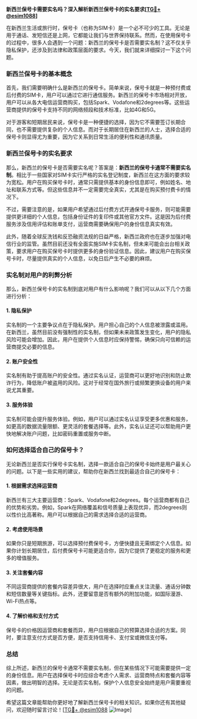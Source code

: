 **新西兰保号卡需要实名吗？深入解析新西兰保号卡的实名要求[[TG💪+ @esim1088](https://t.me/s/esim1088)]**

在新西兰生活或旅行时，保号卡（也称为SIM卡）是一个必不可少的工具。无论是用于通话、发短信还是上网，它都能让我们与世界保持联系。然而，在使用保号卡的过程中，很多人会遇到一个问题：新西兰的保号卡是否需要实名制？这不仅关乎隐私保护，还涉及到法律和政策层面的要求。今天，我们就来详细探讨一下这个问题。

### 新西兰保号卡的基本概念

首先，我们需要明确什么是新西兰的保号卡。简单来说，保号卡就是一种预付费或后付费的SIM卡，用户可以通过它进行通信服务。新西兰的保号卡市场相对开放，用户可以从各大电信运营商购买，包括Spark、Vodafone和2degrees等。这些运营商提供的保号卡支持不同的网络频段和技术标准，比如4G和5G。

对于游客和短期居民来说，保号卡是一种便捷的选择，因为它不需要签订长期合同，也不需要提供复杂的个人信息。而对于长期居住在新西兰的人士，选择合适的保号卡则显得尤为重要，因为它关系到日常生活的便利性和通讯质量。

### 新西兰保号卡的实名要求

那么，新西兰的保号卡是否需要实名呢？答案是：**新西兰的保号卡通常不需要实名制**。相比于一些国家对SIM卡实行严格的实名登记制度，新西兰在这方面的要求较为宽松。用户在购买保号卡时，通常只需提供基本的身份信息即可，例如姓名、地址和联系方式等。但这些信息并不一定需要完全真实，尤其是在购买预付费卡的情况下。

不过，需要注意的是，如果用户希望通过后付费方式开通保号卡服务，则可能需要提供更详细的个人信息，包括身份证件的复印件或其他官方文件。这是因为后付费服务涉及信用评估和账单支付，运营商需要确保用户的身份信息真实有效。

此外，随着全球反洗钱和反恐融资法规的日益严格，新西兰政府也在逐步加强对电信行业的监管。虽然目前还没有全面实施SIM卡实名制，但未来可能会出台相关政策，要求用户在购买保号卡时提供更多的身份验证信息。因此，建议用户在购买保号卡时，尽量提供真实的个人信息，以免日后产生不必要的麻烦。

### 实名制对用户的利弊分析

那么，新西兰保号卡的实名制到底对用户有什么影响呢？我们可以从以下几个方面进行分析：

#### 1. **隐私保护**
实名制的一个主要争议点在于隐私保护。用户担心自己的个人信息被泄露或滥用。在新西兰，虽然目前没有强制性的实名制，但如果未来政策发生变化，用户的隐私风险可能会增加。因此，用户在提供个人信息时应保持警惕，确保只向可信赖的运营商提交必要的信息。

#### 2. **账户安全性**
实名制有助于提高账户的安全性。通过实名认证，运营商可以更好地识别和防止欺诈行为，降低账户被盗用的风险。这对于经常在国外旅行或频繁更换设备的用户来说尤其重要。

#### 3. **服务体验**
实名制可能会提升服务体验。例如，用户可以通过实名认证享受更多优惠和服务，如更高的数据流量限额、更灵活的套餐选择等。此外，实名认证还可以帮助用户更快地解决账户问题，比如密码重置或服务中断。

### 如何选择适合自己的保号卡？

无论新西兰是否实行保号卡实名制，选择一款适合自己的保号卡始终是用户最关心的问题。以下是一些实用的建议，帮助你在新西兰找到最适合自己的保号卡：

#### 1. **根据需求选择运营商**
新西兰有三大主要运营商：Spark、Vodafone和2degrees。每个运营商都有自己的优势和劣势。例如，Spark在网络覆盖和信号质量上表现优异，而2degrees则以性价比高著称。用户可以根据自己的需求选择合适的运营商。

#### 2. **考虑使用场景**
如果你只是短期旅游，可以选择预付费保号卡，方便快捷且无需绑定个人信息。如果你计划长期居住，后付费保号卡可能更适合你，因为它提供了更稳定的服务和更多的增值服务。

#### 3. **关注套餐内容**
不同运营商提供的套餐内容差异很大，用户在选择时应重点关注流量、通话分钟数和短信数量等关键指标。此外，还要留意是否有额外的附加功能，如国际漫游、Wi-Fi热点等。

#### 4. **了解价格和支付方式**
保号卡的价格因运营商和套餐而异，用户应根据自己的预算选择合适的方案。同时，要注意支付方式是否方便，是否支持信用卡、支付宝或微信支付等。

### 总结

综上所述，新西兰的保号卡通常不需要实名制，但在某些情况下可能需要提供一定的身份信息。用户在选择保号卡时应综合考虑个人需求、运营商特点和套餐内容等因素，做出明智的选择。无论是否实名制，保护个人信息安全始终是用户需要重视的问题。

希望这篇文章能帮助你更好地了解新西兰保号卡的相关知识。如果你还有其他疑问，欢迎随时留言讨论！[[TG💪+ @esim1088](https://t.me/s/esim1088) ![Image](https://i.postimg.cc/4NQfJmqS/Snipaste-2025-05-13-00-14-12.png)]
